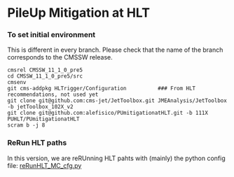 # PileUp Mitigation at HLT

### To set initial environment

This is different in every branch. Please check that the name of the branch corresponds to the CMSSW release.

```
cmsrel CMSSW_11_1_0_pre5
cd CMSSW_11_1_0_pre5/src
cmsenv
git cms-addpkg HLTrigger/Configuration          ### From HLT recommendations, not used yet
git clone git@github.com:cms-jet/JetToolbox.git JMEAnalysis/JetToolbox -b jetToolbox_102X_v2
git clone git@github.com:alefisico/PUmitigationatHLT.git -b 111X PUHLT/PUmitigationatHLT
scram b -j 8 
```

### ReRun HLT paths

In this version, we are reRUnning HLT pahts with (mainly) the python config file: [reRunHLT_MC_cfg.py](test/reRunHLT_MC_cfg.py)
